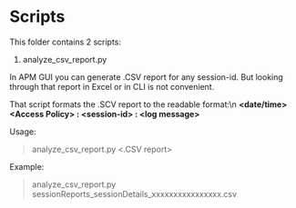 # Scripts

This folder contains 2 scripts:
1) analyze_csv_report.py

In APM GUI you can generate .CSV report for any session-id. But looking through that report in Excel or in CLI is not convenient.

That script formats the .SCV report to the readable format:\n 
**\<date/time\> \<Access Policy\> : \<session-id\> : \<log message\>**

Usage:
> analyze_csv_report.py  <.CSV report>

Example:
> analyze_csv_report.py  sessionReports_sessionDetails_xxxxxxxxxxxxxxxx.csv

